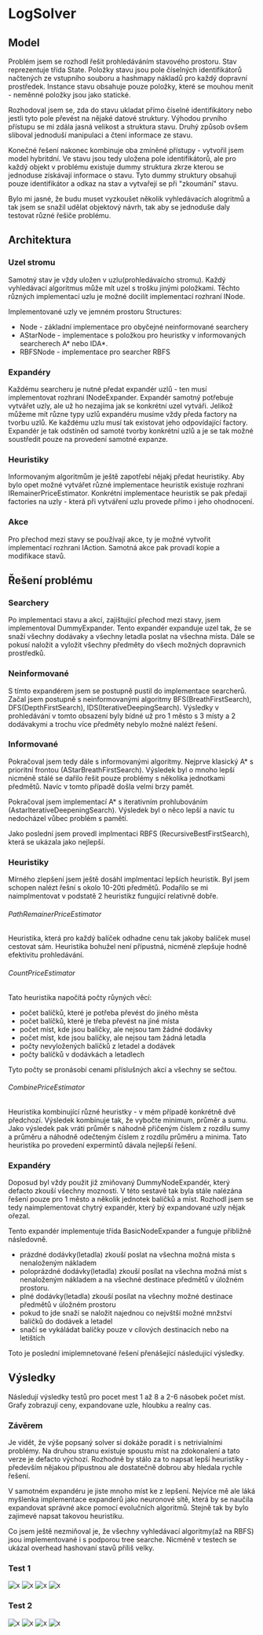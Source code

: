 LogSolver
=========

Model
-----

Problém jsem se rozhodl řešit prohledáváním stavového prostoru. Stav reprezentuje třída State. Položky stavu jsou pole číselných identifikátorů načtených ze vstupního souboru a hashmapy nákladů pro každý dopravní prostředek. Instance stavu obsahuje pouze položky, které se mouhou menit - neměnné položky jsou jako statické.

Rozhodoval jsem se, zda do stavu ukladat přímo číselné identifikátory nebo jestli tyto pole převést na nějaké datové struktury. Výhodou prvního přístupu se mi zdála jasná velikost a struktura stavu. Druhý způsob ovšem sliboval jednoduší manipulaci a čtení informace ze stavu.

Konečné řešení nakonec kombinuje oba zmíněné přístupy - vytvořil jsem model hybritdní. Ve stavu jsou tedy uložena pole identifikátorů, ale pro každý objekt v problému existuje dummy struktura zkrze kterou se jednoduse získávají informace o stavu. Tyto dummy struktury obsahuji pouze identifikátor a odkaz na stav a vytvařejí se při "zkoumání" stavu. 

Bylo mi jasné, že budu muset vyzkoušet několik vyhledávacích alogritmů a tak jsem se snažil udělat objektový návrh, tak aby se jednoduše daly testovat různé řešiče problému.

Architektura
------------

### Uzel stromu

Samotný stav je vždy uložen v uzlu(prohledávaícho stromu). Každý vyhledávací algoritmus může mít uzel s trošku jinými položkami. Těchto různých implementací uzlu je možné docilít implementací rozhraní INode.

Implementované uzly ve jemném prostoru Structures:

- Node - základní implementace pro obyčejné neinformované searchery
- AStarNode - implementace s položkou pro heuristky v informovaných searcherech A* nebo IDA*.
- RBFSNode - implementace pro searcher RBFS

### Expandéry

Každému searcheru je nutné předat expandér uzlů - ten musí implementovat rozhrani INodeExpander. Expandér samotný potřebuje vytvářet uzly, ale už ho nezajíma jak se konkrétní uzel vytváři. Jelikož můžeme mít různe typy uzlů expandéru musíme vždy předa factory na tvorbu uzlů. Ke každému uzlu musí tak existovat jeho odpovídající factory. Expandér je tak odstíněn od samoté tvorby konkrétní uzlů a je se tak možné soustředit pouze na provedení samotné expanze.

### Heuristiky

Informovaným algoritmům je ještě zapotřebí nějakj předat heuristiky. Aby bylo opet možné vytvářet různé implementace heuristik existuje rozhrani IRemainerPriceEstimator. Konkrétní implementace heuristik se pak předají factories na uzly - která při vytváření uzlu provede přímo i jeho ohodnocení.

### Akce

Pro přechod mezi stavy se používají akce, ty je možné vytvořit implementací rozhrani IAction. Samotná akce pak provadí kopie a modifikace stavů. 


Řešení problému
---------------

### Searchery

Po implementaci stavu a akcí, zajištující přechod mezi stavy, jsem implementoval DummyExpander. Tento expandér expanduje uzel tak, že se snaží všechny dodávaky a všechny letadla poslat na všechna místa. Dále se pokusí naložit a vyložit všechny předměty do všech možných dopravnich prostředků.

### Neinformované

S tímto expandérem jsem se postupně pustil do implementace searcherů.  Začal jsem postupně s neinformovanými algoritmy BFS(BreathFirstSearch), DFS(DepthFirstSearch), IDS(IterativeDeepingSearch). Výsledky v prohledávání v tomto obsazení byly bídné už pro 1 město s 3 místy a 2 dodávakymi a trochu více předměty nebylo možné nalézt řešení. 

### Informované

Pokračoval jsem tedy dále s informovanými algoritmy. Nejprve klasický A* s prioritní frontou (AStarBreathFirstSearch). Výsledek byl o mnoho lepší nicméně stálé se dařilo řešit pouze problémy s několika jednotkami předmětů. Navíc v tomto případě došla velmi brzy pamět. 

Pokračoval jsem implementací A* s iterativním prohlubováním (AstarIterativeDeepeningSearch). Výsledek byl o něco lepší a navíc tu nedocházel vůbec problém s pamětí.

Jako poslední jsem provedl implmentaci RBFS (RecursiveBestFirstSearch), která se ukázala jako nejlepší.

### Heuristiky

Mírného zlepšení jsem ještě dosáhl implmentací lepších heuristik. Byl jsem schopen nalézt řešní s okolo 10-20ti předmětů. Podařilo se mi naimplmentovat v podstatě 2 heuristikz fungující relativně dobře. 

###### PathRemainerPriceEstimator 

Heuristika, která pro každý balíček odhadne cenu tak jakoby balíček musel cestovat sám. Heuristika bohužel není přípustná, nicméně zlepšuje hodně efektivitu prohledávání.


###### CountPriceEstimator

Tato heuristika napočítá počty růyných věcí:
- počet balíčků, které je potřeba převést do jiného města
- počet balíčků, které je třeba převést na jiné místa
- počet míst, kde jsou balíčky, ale nejsou tam žádné dodávky
- počet míst, kde jsou balíčky, ale nejsou tam žádná letadla
- počty nevyložených balíčků z letadel a dodávek
- počty balíčků v dodávkách a letadlech

Tyto počty se pronásobí cenami příslušných akcí a všechny se sečtou.

###### CombinePriceEstimator

Heuristika kombinující různé heuristky - v mém případě konkrétně dvě předchozí. Výsledek kombinuje tak, že vybočte minimum, průměr a sumu. Jako výsledek pak vráti průměr s náhodně přičeným číslem z rozdílu sumy a průměru a náhodně odečteným číslem z rozdílu průměru a minima. Tato heuristika po provedení expermintů dávala nejlepší řešení.

### Expandéry

Doposud byl vždy použit již zmiňovaný DummyNodeExpandér, který defacto zkouší všechny moznosti. V této sestavě tak byla stále nalézána řešení pouze pro 1 město a několik jednotek balíčků a míst. Rozhodl jsem se tedy naimplementovat chytrý expandér, který bý expandované uzly nějak ořezal.

Tento expandér implementuje třída BasicNodeExpander a funguje přibližně následovně.
- prázdné dodávky(letadla) zkouší poslat na všechna možná mista s nenaloženým nákladem
- poloprázdné dodávky(letadla) zkouší posílat na všechna možná míst s nenaloženým nákladem a na všechné destinace předmětů v úložném prostoru.
- plné dodávky(letadla) zkouší posílat na všechny možné destinace předmětů v úložném prostoru
- pokud to jde snaží se naložit najednou co nejvštší možné mnžství balíčků do dodávek a letadel
- snačí se vykáládat balíčky pouze v cílových destinacích nebo na letištích

Toto je poslední imiplemnetované řešení přenášející následující výsledky.

Výsledky
--------

Následují výsledky testů pro pocet mest 1 až 8 a 2-6 násobek počet míst. Grafy zobrazují ceny, expandovane uzle, hloubku a realny cas.


### Závěrem 

Je vidět, že výše popsaný solver si dokáže poradit i s netrivialními problémy. Na druhou stranu existuje spoustu míst na zdokonalení a tato verze je defacto výchozí. Rozhodně by stálo za to napsat lepší heuristiky - především nějakou přípustnou ale dostatečně dobrou aby hledala rychle řešení.

V samotném expandéru je jiste mnoho míst ke z lepšení. Nejvíce mě ale láká myšlenka implementace expanderů jako neuronové sítě, která by se naučila expandovat správné akce pomocí evolučních algoritmů. Stejně tak by bylo zajimevé napsat takovou heuristiku.

Co jsem ještě nezmiňoval je, že všechny vyhledávací algoritmy(až na RBFS) jsou implementované i s podporou tree searche. Nicméně v testech se ukázal overhead hashovaní stavů příliš velky.

### Test 1
![x](./inputs/png/times_v1.png "times")
![x](./inputs/png/expand_v1.png "expand")
![x](./inputs/png/price_v1.png "price")
![x](./inputs/png/depth_v1.png "depth")

### Test 2
![x](./inputs/png/times_v2.png "times")
![x](./inputs/png/expand_v2.png "expand")
![x](./inputs/png/price_v2.png "price")
![x](./inputs/png/depth_v2.png "depth")



















